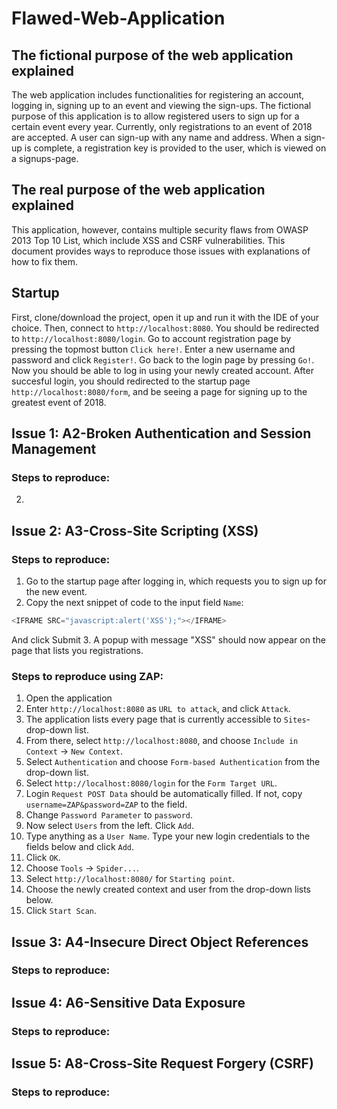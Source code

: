 # Flawed-Web-Application

## The fictional purpose of the web application explained

The web application includes functionalities for registering an account, logging in, signing up to an event and viewing the sign-ups. The fictional purpose of this application is to allow registered users to sign up for a certain event every year. Currently, only registrations to an event of 2018 are accepted. A user can sign-up with any name and address. When a sign-up is complete, a registration key is provided to the user, which is viewed on a signups-page.

## The real purpose of the web application explained

This application, however, contains multiple security flaws from OWASP 2013 Top 10 List, which include XSS and CSRF vulnerabilities. This document provides ways to reproduce those issues with explanations of how to fix them.

## Startup

First, clone/download the project, open it up and run it with the IDE of your choice.
Then, connect to `http://localhost:8080`. You should be redirected to `http://localhost:8080/login`.
Go to account registration page by pressing the topmost button `Click here!`. Enter a new username and password and click `Register!`. Go back to the login page by pressing `Go!`. Now you should be able to log in using your newly created account.
After succesful login, you should redirected to the startup page `http://localhost:8080/form`, and be seeing a page for signing up to the greatest event of 2018.

## Issue 1: A2-Broken Authentication and Session Management

### Steps to reproduce:


2. 


## Issue 2: A3-Cross-Site Scripting (XSS)

### Steps to reproduce:

1. Go to the startup page after logging in, which requests you to sign up for the new event.
2. Copy the next snippet of code to the input field `Name`:

  ```javascript
  <IFRAME SRC="javascript:alert('XSS');"></IFRAME>
  ```
  And click Submit
3. A popup with message "XSS" should now appear on the page that lists you registrations.

### Steps to reproduce using ZAP:

1. Open the application
2. Enter `http://localhost:8080` as `URL to attack`, and click `Attack`.
3. The application lists every page that is currently accessible to `Sites`-drop-down list.
4. From there, select `http://localhost:8080`, and choose `Include in Context` -> `New Context`.
5. Select `Authentication` and choose `Form-based Authentication` from the drop-down list.
6. Select `http://localhost:8080/login` for the `Form Target URL`.
7. Login `Request POST Data` should be automatically filled. If not, copy `username=ZAP&password=ZAP` to the field.
8. Change `Password Parameter` to `password`.
9. Now select `Users` from the left. Click `Add`.
10. Type anything as a `User Name`. Type your new login credentials to the fields below and click `Add`.
11. Click `OK`.
12. Choose `Tools` -> `Spider...`.
13. Select `http://localhost:8080/` for `Starting point`.
14. Choose the newly created context and user from the drop-down lists below.
15. Click `Start Scan`.



## Issue 3: A4-Insecure Direct Object References

### Steps to reproduce:

## Issue 4: A6-Sensitive Data Exposure

### Steps to reproduce:

## Issue 5: A8-Cross-Site Request Forgery (CSRF)

### Steps to reproduce:
